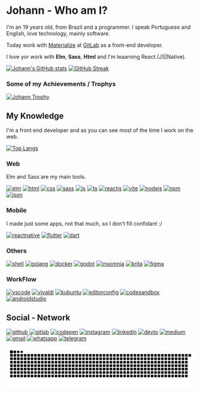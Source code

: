 # Johann - Who am I?

I'm an 19 years old, from Brazil and a programmer. I speak Portuguese and English, love technology, mainly software.

Today work with <a href="https://www.materialize.pro" target="_blank">Materialize</a> at <a href="https://gitlab.materialize.pro/johannpereira" target="_blank">GitLab</a> as a front-end developer.

I love yor work with **Elm**, **Sass**, **Html** and I'm leaarning React.(JS|Native).

<p>
  <a
    href="https://github.com/anuraghazra/github-readme-stats#themes"
    target="_blank"
    ><img
      src="https://github-readme-stats.vercel.app/api?username=Johann-Goncalves-Pereira&bg_color=43,0D1B2A,415A77&hide_border=true&title_color=E0E1DD&text_color=ECECEA&icon_color=778DA9&show_icons=true"
      alt="Johann&#39;s GitHub stats"
  /></a>
  <a href="https://git.io/streak-stats" target="_blank"
    ><img
      src="http://github-readme-streak-stats.herokuapp.com?user=Johann-Goncalves-Pereira&amp;theme=onedark&amp;hide_border=true&amp;date_format=M%20j%5B%2C%20Y%5D"
      alt="GitHub Streak"
  /></a>
</p>
<!-- 
[![Johann's GitHub stats](https://github-readme-stats.vercel.app/api?username=Johann-Goncalves-Pereira&show_icons=true&no-frame=true&no-bg=false&margin-w=15&margin-h=15&theme=onedark&hide_border=true)](https://github.com/anuraghazra/github-readme-stats#themes)
[![GitHub Streak](http://github-readme-streak-stats.herokuapp.com?user=Johann-Goncalves-Pereira&theme=onedark&hide_border=true&date_format=M%20j%5B%2C%20Y%5D)](https://git.io/streak-stats)
 -->

<!-- [![Johann's wakatime stats](https://github-readme-stats.vercel.app/api/wakatime?username=Johann_Goncalves)](https://github.com/anuraghazra/github-readme-stats) -->

### Some of my Achievements / Trophys

<p>
  <a href="https://github.com/ryo-ma/github-profile-trophy" target="_blank"
    ><img
      src="https://github-profile-trophy.vercel.app/?username=Johann-Goncalves-Pereira&amp;no-frame=true&amp;no-bg=false&amp;margin-w=15&amp;margin-h=15&amp;theme=onedark"
      alt="Johann Trophy"
  /></a>
</p>
<!-- 
[![Johann Trophy](https://github-profile-trophy.vercel.app/?username=Johann-Goncalves-Pereira&no-frame=true&no-bg=false&margin-w=15&margin-h=15&theme=onedark)](https://github.com/ryo-ma/github-profile-trophy)
 -->
 
## My Knowledge
I'm a front end developer and as you can see most of the time I work on the web.

[![Top Langs](https://github-readme-stats.vercel.app/api/top-langs/?username=Johann-Goncalves-Pereira&bg_color=43,0D1B2A,415A77&hide_border=true&title_color=E0E1DD&text_color=ECECEA&icon_color=778DA9&show_icons=true&layout=compact&no-frame=true&no-bg=false&margin-w=15&margin-h=15&theme=onedark&hide_border=true)](https://github.com/anuraghazra/github-readme-stats)

### Web
Elm and Sass are my main tools.
<p>
  <a href="https://elm-lang.org" target="_blank"
    ><img
      src="https://user-images.githubusercontent.com/62612685/156861010-fb9c0fce-df73-4bed-b911-a7f16077b06a.svg"
      alt="elm"
  /></a>
  <a href="https://developer.mozilla.org/en-US/docs/Web/HTML" target="_blank"
    ><img
      src="https://img.shields.io/badge/HTML5-E34F26?style=for-the-badge&amp;logo=html5&amp;logoColor=white"
      alt="html"
  /></a>
  <a href="https://developer.mozilla.org/en-US/docs/Web/CSS" target="_blank"
    ><img
      src="https://img.shields.io/badge/CSS3-1572B6?style=for-the-badge&amp;logo=css3&amp;logoColor=white"
      alt="css"
  /></a>
  <a href="https://sass-lang.com" target="_blank"
    ><img
      src="https://img.shields.io/badge/Sass-CC6699?style=for-the-badge&amp;logo=sass&amp;logoColor=white"
      alt="sass"
  /></a>
  <a href="https://www.javascript.com" target="_blank"
    ><img
      src="https://img.shields.io/badge/JavaScript-323330?style=for-the-badge&amp;logo=javascript&amp;logoColor=F7DF1E"
      alt="js"
  /></a>
  <a href="https://www.typescriptlang.org" target="_blank"
    ><img
      src="https://img.shields.io/badge/TypeScript-007ACC?style=for-the-badge&amp;logo=typescript&amp;logoColor=white"
      alt="ts"
  /></a>
  <a href="https://reactjs.org" target="_blank"
    ><img
      src="https://img.shields.io/badge/React-20232A?style=for-the-badge&amp;logo=react&amp;logoColor=61DAFB"
      alt="reactjs"
  /></a>
  <a href="https://vitejs.dev" target="_blank"
    ><img
      src="https://img.shields.io/badge/Vite-B73BFE?style=for-the-badge&amp;logo=vite&amp;logoColor=FFD62E"
      alt="vite"
  /></a>
  <a href="https://nodejs.org/en/" target="_blank"
    ><img
      src="https://img.shields.io/badge/Node.js-339933?style=for-the-badge&amp;logo=nodedotjs&amp;logoColor=white"
      alt="nodejs"
  /></a>
  <a href="https://www.npmjs.com" target="_blank"
    ><img
      src="https://img.shields.io/badge/npm-CB3837?style=for-the-badge&amp;logo=npm&amp;logoColor=white"
      alt="npm"
  /></a>
  <a href="https://www.json.org/json-en.html" target="_blank"
    ><img
      src="https://img.shields.io/badge/json-5E5C5C?style=for-the-badge&amp;logo=json&amp;logoColor=white"
      alt="json"
  /></a>
</p>
<!-- 
[![elm (4)](https://user-images.githubusercontent.com/62612685/156861010-fb9c0fce-df73-4bed-b911-a7f16077b06a.svg)](https://elm-lang.org)
[![html](https://img.shields.io/badge/HTML5-E34F26?style=for-the-badge&logo=html5&logoColor=white)](https://developer.mozilla.org/en-US/docs/Web/HTML)
[![css](https://img.shields.io/badge/CSS3-1572B6?style=for-the-badge&logo=css3&logoColor=white)](https://developer.mozilla.org/en-US/docs/Web/CSS)
[![sass](https://img.shields.io/badge/Sass-CC6699?style=for-the-badge&logo=sass&logoColor=white)](https://sass-lang.com)
[![js](https://img.shields.io/badge/JavaScript-323330?style=for-the-badge&logo=javascript&logoColor=F7DF1E)](https://www.javascript.com)
[![ts](https://img.shields.io/badge/TypeScript-007ACC?style=for-the-badge&logo=typescript&logoColor=white)](https://www.typescriptlang.org)
[![reactjs](https://img.shields.io/badge/React-20232A?style=for-the-badge&logo=react&logoColor=61DAFB)](https://reactjs.org)
[![vite](https://img.shields.io/badge/Vite-B73BFE?style=for-the-badge&logo=vite&logoColor=FFD62E)](https://vitejs.dev)
[![nodejs](https://img.shields.io/badge/Node.js-339933?style=for-the-badge&logo=nodedotjs&logoColor=white)](https://nodejs.org/en/)
[![npm](https://img.shields.io/badge/npm-CB3837?style=for-the-badge&logo=npm&logoColor=white)](https://www.npmjs.com)
[![json](https://img.shields.io/badge/json-5E5C5C?style=for-the-badge&logo=json&logoColor=white)](https://www.json.org/json-en.html)
 -->

### Mobile
I made just some apps, not that much, so I don't fill confidant :/
<p>
  <a href="https://reactnative.dev" target="_blank"
    ><img
      src="https://img.shields.io/badge/React_Native-20232A?style=for-the-badge&amp;logo=react&amp;logoColor=61DAFB"
      alt="reactnative"
  /></a>
  <a href="https://flutter.dev" target="_blank"
    ><img
      src="https://img.shields.io/badge/Flutter-02569B?style=for-the-badge&amp;logo=flutter&amp;logoColor=white"
      alt="flutter"
  /></a>
  <a href="https://dart.dev" target="_blank"
    ><img
      src="https://img.shields.io/badge/Dart-0175C2?style=for-the-badge&amp;logo=dart&amp;logoColor=white"
      alt="dart"
  /></a>
</p>
<!-- 
[![reactnative](https://img.shields.io/badge/React_Native-20232A?style=for-the-badge&logo=react&logoColor=61DAFB)](https://reactnative.dev)
[![flutter](https://img.shields.io/badge/Flutter-02569B?style=for-the-badge&logo=flutter&logoColor=white)](https://flutter.dev)
[![dart](https://img.shields.io/badge/Dart-0175C2?style=for-the-badge&logo=dart&logoColor=white)](https://dart.dev)
 -->

### Others
<p>
  <a href="https://www.gnu.org/software/bash/" target="_blank"
    ><img
      src="https://img.shields.io/badge/Shell_Script-121011?style=for-the-badge&amp;logo=gnu-bash&amp;logoColor=white"
      alt="shell"
  /></a>
  <a href="https://go.dev" target="_blank"
    ><img
      src="https://img.shields.io/badge/Go-00ADD8?style=for-the-badge&amp;logo=go&amp;logoColor=white"
      alt="golang"
  /></a>
  <a href="https://www.docker.com" target="_blank"
    ><img
      src="https://img.shields.io/badge/Docker-2CA5E0?style=for-the-badge&amp;logo=docker&amp;logoColor=white"
      alt="docker"
  /></a>
  <a href="https://godotengine.org" target="_blank"
    ><img
      src="https://img.shields.io/badge/Godot-478CBF?style=for-the-badge&amp;logo=GodotEngine&amp;logoColor=white"
      alt="godot"
  /></a>
  <a href="https://insomnia.rest" target="_blank"
    ><img
      src="https://img.shields.io/badge/Insomnia-5849be?style=for-the-badge&amp;logo=Insomnia&amp;logoColor=white"
      alt="insomnia"
  /></a>
  <a href="https://krita.org/en/" target="_blank"
    ><img
      src="https://img.shields.io/badge/Krita-203759?style=for-the-badge&amp;logo=krita&amp;logoColor=EEF37B"
      alt="krita"
  /></a>
  <a href="https://www.figma.com/" target="_blank"
    ><img
      src="https://img.shields.io/badge/Figma-F24E1E?style=for-the-badge&amp;logo=figma&amp;logoColor=white"
      alt="figma"
  /></a>
</p>
<!-- 
[![shell](https://img.shields.io/badge/Shell_Script-121011?style=for-the-badge&logo=gnu-bash&logoColor=white)](https://www.gnu.org/software/bash/)
[![golang](https://img.shields.io/badge/Go-00ADD8?style=for-the-badge&logo=go&logoColor=white)](https://go.dev)
[![docker](https://img.shields.io/badge/Docker-2CA5E0?style=for-the-badge&logo=docker&logoColor=white)](https://www.docker.com)
[![godot](https://img.shields.io/badge/Godot-478CBF?style=for-the-badge&logo=GodotEngine&logoColor=white)](https://godotengine.org)
[![insomnia](https://img.shields.io/badge/Insomnia-5849be?style=for-the-badge&logo=Insomnia&logoColor=white)](https://insomnia.rest)
[![krita](https://img.shields.io/badge/Krita-203759?style=for-the-badge&logo=krita&logoColor=EEF37B)](https://krita.org/en/)
[![figma](https://img.shields.io/badge/Figma-F24E1E?style=for-the-badge&logo=figma&logoColor=white)](https://www.figma.com/)
 -->
 
### WorkFlow
<p>
  <a href="https://code.visualstudio.com" target="_blank"
    ><img
      src="https://img.shields.io/badge/Visual_Studio_Code-0078D4?style=for-the-badge&amp;logo=visual%20studio%20code&amp;logoColor=white"
      alt="vscode"
  /></a>
  <a href="https://vivaldi.com" target="_blank"
    ><img
      src="https://img.shields.io/badge/Vivaldi-EF3939?style=for-the-badge&amp;logo=Vivaldi&amp;logoColor=white"
      alt="vivaldi"
  /></a>
  <a href="https://kde.org" target="_blank"
    ><img
      src="https://img.shields.io/badge/Ubuntu-E95420?style=for-the-badge&amp;logo=ubuntu&amp;logoColor=white"
      alt="kubuntu"
  /></a>
  <a href="https://editorconfig.org" target="_blank"
    ><img
      src="https://img.shields.io/badge/Editor%20Config-E0EFEF?style=for-the-badge&amp;logo=editorconfig&amp;logoColor=000"
      alt="editorconfig"
  /></a>
  <a href="https://codesandbox.io/?from-app=1" target="_blank"
    ><img
      src="https://img.shields.io/badge/Codesandbox-000000?style=for-the-badge&amp;logo=CodeSandbox&amp;logoColor=white"
      alt="codesandbox"
  /></a>
  <a href="https://developer.android.com/studio" target="_blank"
    ><img
      src="https://img.shields.io/badge/Android_Studio-3DDC84?style=for-the-badge&amp;logo=android-studio&amp;logoColor=white"
      alt="androidstudio"
  /></a>
</p>
<!-- 
[![vscode](https://img.shields.io/badge/Visual_Studio_Code-0078D4?style=for-the-badge&logo=visual%20studio%20code&logoColor=white)](https://code.visualstudio.com)
[![vivaldi](https://img.shields.io/badge/Vivaldi-EF3939?style=for-the-badge&logo=Vivaldi&logoColor=white)](https://vivaldi.com)
[![kubuntu](https://img.shields.io/badge/Ubuntu-E95420?style=for-the-badge&logo=ubuntu&logoColor=white)](https://kde.org)
[![editorconfig](https://img.shields.io/badge/Editor%20Config-E0EFEF?style=for-the-badge&logo=editorconfig&logoColor=000)](https://editorconfig.org)
[![codesandbox](https://img.shields.io/badge/Codesandbox-000000?style=for-the-badge&logo=CodeSandbox&logoColor=white)](https://codesandbox.io/?from-app=1)
[![androidstudio](https://img.shields.io/badge/Android_Studio-3DDC84?style=for-the-badge&logo=android-studio&logoColor=white)](https://developer.android.com/studio)
 -->

## Social - Network
<p>
  <a href="https://github.com/Johann-Goncalves-Pereira" target="_blank"
    ><img
      src="https://img.shields.io/badge/GitHub-100000?style=for-the-badge&amp;logo=github&amp;logoColor=white"
      alt="github"
  /></a>
  <a href="https://gitlab.materialize.pro/johannpereira" target="_blank"
    ><img
      src="https://img.shields.io/badge/GitLab-330F63?style=for-the-badge&amp;logo=gitlab&amp;logoColor=white"
      alt="gitlab"
  /></a>
  <a href="https://codepen.io/johann-goncalves-pereira" target="_blank"
    ><img
      src="https://img.shields.io/badge/Codepen-000000?style=for-the-badge&amp;logo=codepen&amp;logoColor=white"
      alt="codepen"
  /></a>
  <a href="https://www.instagram.com/johanngon_/" target="_blank"
    ><img
      src="https://img.shields.io/badge/Instagram-E4405F?style=for-the-badge&amp;logo=instagram&amp;logoColor=white"
      alt="instagram"
  /></a>
  <a
    href="https://www.linkedin.com/in/johann-pereira-a798961b3/"
    target="_blank"
    ><img
      src="https://img.shields.io/badge/LinkedIn-0077B5?style=for-the-badge&amp;logo=linkedin&amp;logoColor=white"
      alt="linkedin"
  /></a>
  <a href="https://dev.to/johanngoncalvespereira" target="_blank"
    ><img
      src="https://img.shields.io/badge/dev.to-0A0A0A?style=for-the-badge&amp;logo=devdotto&amp;logoColor=white"
      alt="devto"
  /></a>
  <a href="https://medium.com/@johann.gon.pereira" target="_blank"
    ><img
      src="https://img.shields.io/badge/Medium-12100E?style=for-the-badge&amp;logo=medium&amp;logoColor=white"
      alt="medium"
  /></a>
  <a href="https://johann.gon.pereira@gmail.com" target="_blank"
    ><img
      src="https://img.shields.io/badge/Gmail-D14836?style=for-the-badge&amp;logo=gmail&amp;logoColor=white"
      alt="gmail"
  /></a>
  <a
    href="https://api.whatsapp.com/send?phone=+5541991422303&amp;text=sua%20mensagem"
    target="_blank"
    ><img
      src="https://img.shields.io/badge/WhatsApp-25D366?style=for-the-badge&amp;logo=whatsapp&amp;logoColor=white"
      alt="whatsapp"
  /></a>
  <a href="https://t.me/JohannGoncalvesPereira" target="_blank"
    ><img
      src="https://img.shields.io/badge/Telegram-2CA5E0?style=for-the-badge&amp;logo=telegram&amp;logoColor=white"
      alt="telegram"
  /></a>
</p>
<!-- 
[![github](https://img.shields.io/badge/GitHub-100000?style=for-the-badge&logo=github&logoColor=white)](https://github.com/Johann-Goncalves-Pereira)
[![gitlab](https://img.shields.io/badge/GitLab-330F63?style=for-the-badge&logo=gitlab&logoColor=white)](https://gitlab.materialize.pro/johannpereira)
[![codepen](https://img.shields.io/badge/Codepen-000000?style=for-the-badge&logo=codepen&logoColor=white)](https://codepen.io/johann-goncalves-pereira)
[![instagram](https://img.shields.io/badge/Instagram-E4405F?style=for-the-badge&logo=instagram&logoColor=white)](https://www.instagram.com/johanngon_/)
[![linkedin](https://img.shields.io/badge/LinkedIn-0077B5?style=for-the-badge&logo=linkedin&logoColor=white)](https://www.linkedin.com/in/johann-pereira-a798961b3/)
[![devto](https://img.shields.io/badge/dev.to-0A0A0A?style=for-the-badge&logo=devdotto&logoColor=white)](https://dev.to/johanngoncalvespereira)
[![medium](https://img.shields.io/badge/Medium-12100E?style=for-the-badge&logo=medium&logoColor=white)](https://medium.com/@johann.gon.pereira)
[![gmail](https://img.shields.io/badge/Gmail-D14836?style=for-the-badge&logo=gmail&logoColor=white)](https://johann.gon.pereira@gmail.com)
[![whatsapp](https://img.shields.io/badge/WhatsApp-25D366?style=for-the-badge&logo=whatsapp&logoColor=white)](https://api.whatsapp.com/send?phone=+5541991422303&text=sua%20mensagem)
[![telegram](https://img.shields.io/badge/Telegram-2CA5E0?style=for-the-badge&logo=telegram&logoColor=white)](https://t.me/JohannGoncalvesPereira)
 -->
 
<!-- # Contrybutions
<p>
  <a
    href="https://github.com/marketplace/actions/generate-readme-md-snake"
    target="_blank"
    ><img
      src="https://github.com/Johann-Goncalves-Pereira/Johann-Goncalves-Pereira/blob/output/github-contribution-grid-snake.svg"
      alt="Contribution snake example"
  /></a>
</p> -->

![GitHub Snake](github-snake-dark.svg)


<!-- 
[![Contribution snake example](https://github.com/Johann-Goncalves-Pereira/Johann-Goncalves-Pereira/blob/output/github-contribution-grid-snake.svg)](https://github.com/marketplace/actions/generate-readme-md-snake)
 -->

<!---
Johann-Goncalves-Pereira/Johann-Goncalves-Pereira is a ✨ special ✨ repository because its `README.md` (this file) appears on your GitHub profile.
You can click the Preview link to take a look at your changes.
--->
